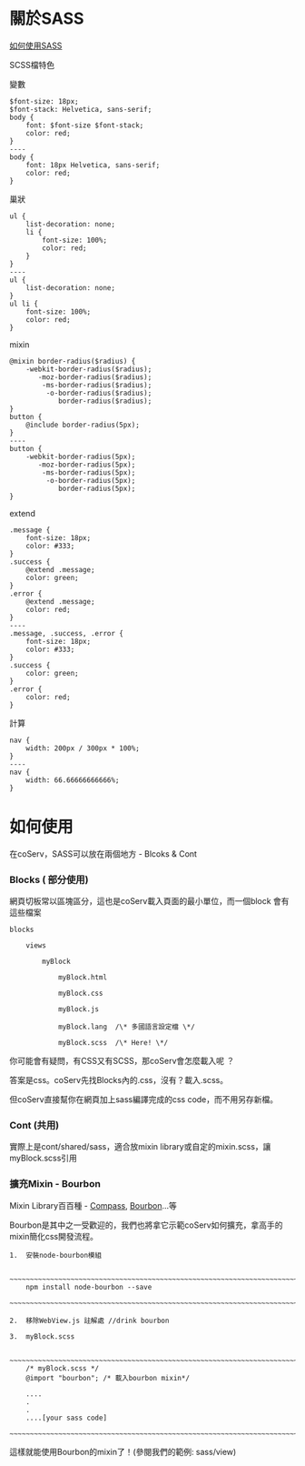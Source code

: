 關於SASS
======

[如何使用SASS][3]

[3]: <http://sass-lang.com/guide>



SCSS檔特色

變數

~~~~~~~~~~~~~~~~~~~~~~~~~~~~~~~~~~~~~~~~~~~~~~~~~~~~~~~~~~~~~~~~~~~~~~~~~~~~~~~~
$font-size: 18px;
$font-stack: Helvetica, sans-serif;
body {
    font: $font-size $font-stack;
    color: red;
}
----
body {
    font: 18px Helvetica, sans-serif;
    color: red;
}
~~~~~~~~~~~~~~~~~~~~~~~~~~~~~~~~~~~~~~~~~~~~~~~~~~~~~~~~~~~~~~~~~~~~~~~~~~~~~~~~



巢狀

~~~~~~~~~~~~~~~~~~~~~~~~~~~~~~~~~~~~~~~~~~~~~~~~~~~~~~~~~~~~~~~~~~~~~~~~~~~~~~~~
ul {
    list-decoration: none;
    li {
        font-size: 100%;
        color: red;
    }
}
----
ul {
    list-decoration: none;
}
ul li {
    font-size: 100%;
    color: red;
}

~~~~~~~~~~~~~~~~~~~~~~~~~~~~~~~~~~~~~~~~~~~~~~~~~~~~~~~~~~~~~~~~~~~~~~~~~~~~~~~~



mixin

~~~~~~~~~~~~~~~~~~~~~~~~~~~~~~~~~~~~~~~~~~~~~~~~~~~~~~~~~~~~~~~~~~~~~~~~~~~~~~~~
@mixin border-radius($radius) {
    -webkit-border-radius($radius);
       -moz-border-radius($radius);
        -ms-border-radius($radius);
         -o-border-radius($radius);
            border-radius($radius);
}
button {
    @include border-radius(5px);
}
----
button {
    -webkit-border-radius(5px);
       -moz-border-radius(5px);
        -ms-border-radius(5px);
         -o-border-radius(5px);
            border-radius(5px);
}
~~~~~~~~~~~~~~~~~~~~~~~~~~~~~~~~~~~~~~~~~~~~~~~~~~~~~~~~~~~~~~~~~~~~~~~~~~~~~~~~



extend

~~~~~~~~~~~~~~~~~~~~~~~~~~~~~~~~~~~~~~~~~~~~~~~~~~~~~~~~~~~~~~~~~~~~~~~~~~~~~~~~
.message {
    font-size: 18px;
    color: #333;
}
.success {
    @extend .message;
    color: green;
}
.error {
    @extend .message;
    color: red;
}
----
.message, .success, .error {
    font-size: 18px;
    color: #333;
}
.success {
    color: green;
}
.error {
    color: red;
}
~~~~~~~~~~~~~~~~~~~~~~~~~~~~~~~~~~~~~~~~~~~~~~~~~~~~~~~~~~~~~~~~~~~~~~~~~~~~~~~~



計算

~~~~~~~~~~~~~~~~~~~~~~~~~~~~~~~~~~~~~~~~~~~~~~~~~~~~~~~~~~~~~~~~~~~~~~~~~~~~~~~~
nav {
    width: 200px / 300px * 100%;
}
----
nav {
    width: 66.66666666666%;
}
~~~~~~~~~~~~~~~~~~~~~~~~~~~~~~~~~~~~~~~~~~~~~~~~~~~~~~~~~~~~~~~~~~~~~~~~~~~~~~~~



如何使用
====

在coServ，SASS可以放在兩個地方 - Blcoks & Cont



### Blocks ( 部分使用)

網頁切板常以區塊區分，這也是coServ載入頁面的最小單位，而一個block 會有這些檔案

    blocks

        views

            myBlock

                myBlock.html

                myBlock.css

                myBlock.js

                myBlock.lang  /\* 多國語言設定檔 \*/

                myBlock.scss  /\* Here! \*/

  
你可能會有疑問，有CSS又有SCSS，那coServ會怎麼載入呢 ？

答案是css。coServ先找Blocks內的.css，沒有？載入.scss。

但coServ直接幫你在網頁加上sass編譯完成的css code，而不用另存新檔。



### Cont (共用)

實際上是cont/shared/sass，適合放mixin library或自定的mixin.scss，讓myBlock.scss引用



### 擴充Mixin - Bourbon

Mixin Library百百種 - [Compass][1], [Bourbon][2]...等

[1]: <http://compass-style.org>

[2]: <http://bourbon.io>

Bourbon是其中之一受歡迎的，我們也將拿它示範coServ如何擴充，拿高手的mixin簡化css開發流程。

    1.  安裝node-bourbon模組

        ~~~~~~~~~~~~~~~~~~~~~~~~~~~~~~~~~~~~~~~~~~~~~~~~~~~~~~~~~~~~~~~~~~~~~~~~
        npm install node-bourbon --save
        ~~~~~~~~~~~~~~~~~~~~~~~~~~~~~~~~~~~~~~~~~~~~~~~~~~~~~~~~~~~~~~~~~~~~~~~~

    2.  移除WebView.js 註解處 //drink bourbon

    3.  myBlock.scss

        ~~~~~~~~~~~~~~~~~~~~~~~~~~~~~~~~~~~~~~~~~~~~~~~~~~~~~~~~~~~~~~~~~~~~~~~~
        /* myBlock.scss */
        @import "bourbon"; /* 載入bourbon mixin*/

        ....
        .
        .
        ....[your sass code]
        ~~~~~~~~~~~~~~~~~~~~~~~~~~~~~~~~~~~~~~~~~~~~~~~~~~~~~~~~~~~~~~~~~~~~~~~~

這樣就能使用Bourbon的mixin了！(參閱我們的範例: sass/view)
